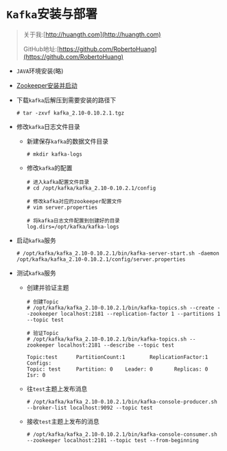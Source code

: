 # `Kafka`安装与部署

>  关于我:[http://huangth.com](http://huangth.com)
>
>  GitHub地址:[https://github.com/RobertoHuang](https://github.com/RobertoHuang)

- `JAVA`环境安装(略)

- [Zookeeper安装并启动](https://github.com/RobertoHuang/RGP-NOTES/tree/master/Zookeeper%E5%AD%A6%E4%B9%A0%E7%AC%94%E8%AE%B0)

- 下载`kafka`后解压到需要安装的路径下

  ```shell
  # tar -zxvf kafka_2.10-0.10.2.1.tgz
  ```

- 修改`kafka`日志文件目录

  - 新建保存`kafka`的数据文件目录

    ```shell
    # mkdir kafka-logs
    ```

  - 修改`kafka`的配置

    ```shell
    # 进入kafka配置文件目录
    # cd /opt/kafka/kafka_2.10-0.10.2.1/config
    
    # 修改kafka对应的zookeeper配置文件
    # vim server.properties
    
    # 将kafka日志文件配置到创建好的目录
    log.dirs=/opt/kafka/kafka-logs
    ```

- 启动`kafka`服务

  ```shell
  # /opt/kafka/kafka_2.10-0.10.2.1/bin/kafka-server-start.sh -daemon /opt/kafka/kafka_2.10-0.10.2.1/config/server.properties
  ```

- 测试`kafka`服务

  - 创建并验证主题

    ```shell
    # 创建Topic 
    # /opt/kafka/kafka_2.10-0.10.2.1/bin/kafka-topics.sh --create --zookeeper localhost:2181 --replication-factor 1 --partitions 1 --topic test
    
    # 验证Topic
    # /opt/kafka/kafka_2.10-0.10.2.1/bin/kafka-topics.sh --zookeeper localhost:2181 --describe --topic test
    
    Topic:test      PartitionCount:1        ReplicationFactor:1     Configs:
    Topic: test     Partition: 0    Leader: 0       Replicas: 0     Isr: 0
    ```

  - 往`test`主题上发布消息

    ```shell
    # /opt/kafka/kafka_2.10-0.10.2.1/bin/kafka-console-producer.sh --broker-list localhost:9092 --topic test
    ```

  - 接收`test`主题上发布的消息

    ```shell
    # /opt/kafka/kafka_2.10-0.10.2.1/bin/kafka-console-consumer.sh --zookeeper localhost:2181 --topic test --from-beginning
    ```
